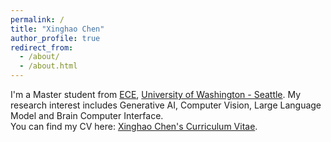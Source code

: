 ```yaml
---
permalink: /
title: "Xinghao Chen"
author_profile: true
redirect_from: 
  - /about/
  - /about.html
---
```


I'm a Master student from [ECE](https://www.ece.uw.edu/), [University of Washington - Seattle](https://www.washington.edu/). My research interest includes Generative AI, Computer Vision, Large Language Model and Brain Computer Interface.  
You can find my CV here: [Xinghao Chen's Curriculum Vitae](../assets/Curriculum_Vitae.pdf).